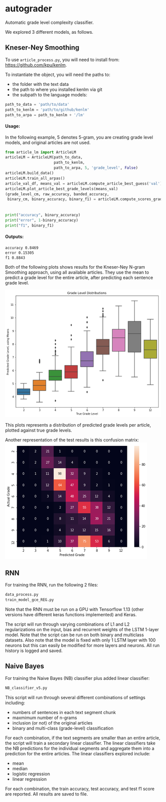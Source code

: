 # autograder
Automatic grade level complexity classifier.

We explored 3 different models, as follows.

## Kneser-Ney Smoothing
To use `article_process.py`, you will need to install from: https://github.com/kpu/kenlm.

To instantiate the object, you will need the paths to:
- the folder with the text data
- the path to where you installed kenlm via git
- the subpath to the language models:
```python
path_to_data = 'path/to/data'
path_to_kenlm = 'path/to/github/kenlm'
path_to_arpa = path_to_kenlm + '/lm'
```

#### Usage:

In the following example, 5 denotes 5-gram, you are creating grade level models, and original articles are not used.
```python
from article_lm import ArticleLM
articleLM = ArticleLM(path_to_data,
                      path_to_kenlm,
                      path_to_arpa, 5, 'grade_level', False)
articleLM.build_data()
articleLM.train_all_arpas()
article_val_df, means_val = articleLM.compute_article_best_guess('val')
articleLM.plot_article_best_grade_levels(means_val)
(grade_level_cm, raw_accuracy, banded_accuracy,
 binary_cm, binary_accuracy, binary_f1) = articleLM.compute_scores_grade_level(means_val)
 
 
print("accuracy", binary_accuracy)
print("error", 1-binary_accuracy)
print("f1", binary_f1)
```
#### Outputs:
```
accuracy 0.8469
error 0.15305
f1 0.8843
```

Both of the following plots shows results for the Kneser-Ney N-gram Smoothing approach, using all available articles.
They use the mean to predict a grade level for the entire article, after predicting each sentence grade level. 

![Distribution of article predictions](plots/box_whisker_kneser_ney.png)

This plots represents a distribution of predicted grade levels per article, plotted against true grade levels.

Another representation of the test results is this confusion matrix:
![Confusion Matrix, Kneser Ney](plots/confusion_matrix_kneser_ney.png)

## RNN
For training the RNN, run the following 2 files:
```python
data_process.py
train_model_gce_REG.py
```

Note that the RNN must be run on a GPU with Tensorflow 1.13 (other versions have different keras functions implemented) and Keras.

The script will run through varying combinations of L1 and L2 regularizations on the input, bias and recurrent 
weights of the LSTM 1-layer model. Note that the script can be run on both binary and multiclass datasets. Also note that 
the model is fixed with only 1 LSTM layer with 100 neurons but this can easily be modified for more layers and neurons.
All run history is logged and saved.

## Naive Bayes
For training the Naive Bayes (NB) classifier plus added linear classifier:
```python
NB_classifier_v5.py
```

This script will run through several different combinations of settings including:
- numbers of sentences in each text segment chunk
- maxmimum number of n-grams
- inclusion (or not) of the original articles
- binary and multi-class (grade-level) classification

For each combination, if the text segments are smaller than an entire article, the script will train a secondary linear classifier.
The linear classifiers take the NB predictions for the individual segments and aggregate them into a prediction for the 
entire articles. The linear classifiers explored include:
- mean
- median
- logistic regression
- linear regression

For each combination, the train accuracy, test accuracy, and test f1 score are reported. All results are saved to file.
